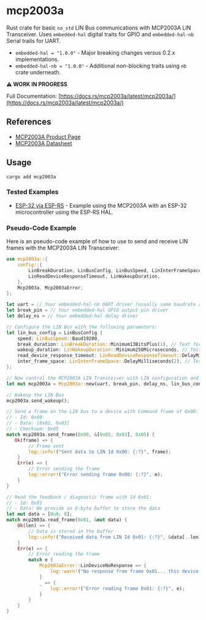 # mcp2003a

Rust crate for basic `no_std` LIN Bus communications with MCP2003A LIN Transceiver. Uses `embedded-hal` digital traits for GPIO and `embedded-hal-nb` Serial traits for UART.

- `embedded-hal = "1.0.0"` - Major breaking changes versus 0.2.x implementations.
- `embedded-hal-nb = "1.0.0"` - Additional non-blocking traits using `nb` crate underneath.

**⚠️ WORK IN PROGRESS**

Full Documentation: [https://docs.rs/mcp2003a/latest/mcp2003a/](https://docs.rs/mcp2003a/latest/mcp2003a/)

## References

- [MCP2003A Product Page](https://www.microchip.com/wwwproducts/en/MCP2003A)
- [MCP2003A Datasheet](https://ww1.microchip.com/downloads/aemDocuments/documents/OTH/ProductDocuments/DataSheets/20002230G.pdf)

## Usage

```
cargo add mcp2003a
```

### Tested Examples

- [ESP-32 via ESP-RS](https://github.com/zpg6/mcp2003a/tree/main/examples/mcp2003a-esp-rs) - Example using the MCP2003A with an ESP-32 microcontroller using the ESP-RS HAL.

### Pseudo-Code Example

Here is an pseudo-code example of how to use to send and receive LIN frames with the MCP2003A LIN Transceiver:

```rust
use mcp2003a::{
    config::{
        LinBreakDuration, LinBusConfig, LinBusSpeed, LinInterFrameSpace,
        LinReadDeviceResponseTimeout, LinWakeupDuration,
    },
    Mcp2003a, Mcp2003aError,
};

let uart = // Your embedded-hal-nb UART driver (usually same baudrate as LIN Bus)
let break_pin = // Your embedded-hal GPIO output pin driver
let delay_ns = // Your embedded-hal delay driver

// Configure the LIN Bus with the following parameters:
let lin_bus_config = LinBusConfig {
    speed: LinBusSpeed::Baud19200,
    break_duration: LinBreakDuration::Minimum13BitsPlus(1), // Test for your application
    wakeup_duration: LinWakeupDuration::Minimum250Microseconds, // Test for your application
    read_device_response_timeout: LinReadDeviceResponseTimeout::DelayMilliseconds(5), // Test for your application
    inter_frame_space: LinInterFrameSpace::DelayMilliseconds(2), // Test for your application
};

// Now control the MCP2003A LIN Transceiver with LIN configuration and driver
let mut mcp2003a = Mcp2003a::new(uart, break_pin, delay_ns, lin_bus_config);

// Wakeup the LIN Bus
mcp2003a.send_wakeup();

// Send a frame on the LIN bus to a device with Command frame of 0x00:
// - Id: 0x00
// - Data: [0x02, 0x03]
// - Checksum: 0x05
match mcp2003a.send_frame(0x00, &[0x02, 0x03], 0x05) {
   Ok(frame) => {
        // Frame sent
        log::info!("Sent data to LIN Id 0x00: {:?}", frame);
    }
    Err(e) => {
        // Error sending the frame
        log::error!("Error sending frame 0x00: {:?}", e);
    }
}

// Read the feedback / diagnostic frame with Id 0x01:
// - Id: 0x01
// - Data: We provide an 8-byte buffer to store the data
let mut data = [0u8; 8];
match mcp2003a.read_frame(0x01, &mut data) {
    Ok(len) => {
        // Data is stored in the buffer
        log::info!("Received data from LIN Id 0x01: {:?}", &data[..len]);
    }
    Err(e) => {
        // Error reading the frame
        match e {
            Mcp2003aError::LinDeviceNoResponse => {
                log::warn!("No response from frame 0x01... this device may be offline.");
            }
            _ => {
                log::error!("Error reading frame 0x01: {:?}", e);
            }
        }
    }
}
```
